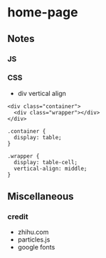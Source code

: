 # home-page

## Notes
### JS

### CSS
- div vertical align
```
<div class="container">
  <div class="wrapper"></div>
</div>

.container {
  display: table;
}

.wrapper {
  display: table-cell;
  vertical-align: middle;
}
```

## Miscellaneous
### credit
- zhihu.com
- particles.js
- google fonts
